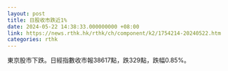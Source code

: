 ```yaml
---
layout: post
title: 日股收市跌近1%
date: 2024-05-22 14:38:33.000000000 +08:00
link: https://news.rthk.hk/rthk/ch/component/k2/1754214-20240522.htm
categories: rthk
---
```


東京股市下跌。日經指數收市報38617點，跌329點，跌幅0.85%。
